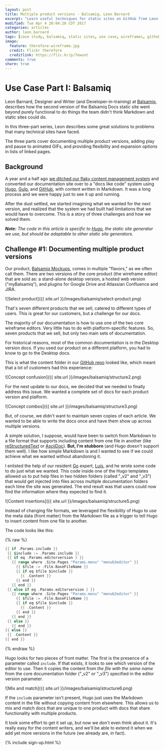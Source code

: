 ```yaml
---
layout: post
title: Multiple product versions - Balsamiq, Leon Barnard
excerpt: "Learn useful techniques for static sites on GitHub from Leon Barnard, Designer and Writer at Balsamiq."
modified: Tue Apr 4 20:04:28 CDT 2017
categories: articles
author: leon_barnard
tags: [case study, balsamiq, static sites, use case, wireframes, github, docs, repos, hugo, tools, gif, animated gifs]
image:
  feature: therefore-wireframe.jpg
  credit: Flickr therefore
  creditlink: https://flic.kr/p/7ewunt
comments: true
share: true
---
```


# Use Case Part I: Balsamiq

Leon Barnard, Designer and Writer (and Developer-in-training) at [Balsamiq](https://balsamiq.com/), describes how the second version of the Balsamiq Docs static site went beyond purely functional to do things the team didn't think Markdown and static sites could do.

In this three-part series, Leon describes some great solutions to problems that many technical sites have faced.

The three parts cover documenting multiple product versions, adding play and pause to animated GIFs, and providing flexibility and expansion options in lists of linked pages.

## Background

A year and a half ago [we ditched our flaky content management system](https://blog.balsamiq.com/new-documentation-site/) and converted our documentation site over to a "docs like code" system using [Hugo](http://gohugo.io/), [Gulp](http://gulpjs.com/), and [GitHub](https://github.com/), with content written in Markdown. It was a long process and we were happy just to see it up and running.

After the dust settled, we started imagining what we wanted for the next version, and realized that the system we had built had limitations that we would have to overcome. This is a story of three challenges and how we solved them.

***Note:*** *The code in this article is specific to [Hugo](http://gohugo.io/), the static site generator we use, but should be adaptable to other static site generators.*

## Challenge #1: Documenting multiple product versions

Our product, [Balsamiq Mockups](https://balsamiq.com/), comes in multiple "flavors," as we often call them. There are two versions of the core product (the wireframe editor) that are sold as: a stand-alone desktop version, a hosted web version ("myBalsamiq"), and plugins for Google Drive and Atlassian Confluence and JIRA. 

![Select product]({{ site.url }}/images/balsamiq/select-product.png)

That's seven different products that we sell, catered to different types of users. This is great for our customers, but a challenge for our docs.

The majority of our documentation is how to use one of the two core wireframe editors. Very little has to do with platform-specific features. So, seven products that we sell, but only two main sets of documentation. 

For historical reasons, most of the common documentation is in the Desktop version docs. If you used our product on a different platform, you had to know to go to the Desktop docs. 

This is what the content folder in our [GitHub repo](https://github.com/balsamiq/docs.balsamiq.com) looked like, which meant that a lot of customers had this experience:

![Concept confusion]({{ site.url }}/images/balsamiq/structure2.png)

For the next update to our docs, we decided that we needed to finally address this issue. We wanted a complete set of docs for each product version and platform.

![Concept combos]({{ site.url }}/images/balsamiq/structure3.png)

But, of course, we didn't want to maintain seven copies of each article. We wanted to be able to write the docs once and have them show up across multiple versions.

A simple solution, I suppose, would have been to switch from Markdown to a file format that supports including content from one file in another (like [reStructuredText](http://docutils.sourceforge.net/rst.html) or [AsciiDoc](http://asciidoc.org/)). **But, I'm stubborn** (and Hugo doesn't support them well). I like how simple Markdown is and I wanted to see if we could achieve what we wanted without abandoning it.

I enlisted the help of our resident [Go](https://golang.org/) expert, [Luis](https://balsamiq.com/company/#luis), and he wrote some code to do just what we wanted. This code inside one of the Hugo templates allowed us to put help files in two hidden folders (called "\_v2" and "\_v3") that would get injected into files across multiple documentation folders each time the site was generated. The end result was that users could now find the information where they expected to find it.

![Content insertions]({{ site.url }}/images/balsamiq/structure5.png)

Instead of changing file formats, we leveraged the flexibility of Hugo to use the meta data (front matter) from the Markdown file as a trigger to tell Hugo to insert content from one file to another.

The code looks like this:

{% raw %}
```go
{{ if .Params.include }}
 {{ $include := .Params.include }}
 {{ if eq .Params.editorversion 3 }}
   {{ range where .Site.Pages "Params.menu" "menub3editor" }}
     {{ $file := .File.BaseFileName }}
     {{ if eq $file $include }}
       {{ .Content }}
     {{ end }}
   {{ end }}
 {{ else if eq .Params.editorversion 2 }}
   {{ range where .Site.Pages "Params.menu" "menub2editor" }}
     {{ $file := .File.BaseFileName }}
     {{ if eq $file $include }}
       {{ .Content }}
     {{ end }}
   {{ end }}
 {{ else }}
   {{ end }}
{{ else }}
 {{ .Content }}
{{ end }}
```
{% endraw %}

Hugo looks for two pieces of front matter. The first is the presence of a parameter called `include`. If that exists, it looks to see which version of the editor to use. Then it copies the content from *the file with the same name* from the core documentation folder ("\_v2" or "\_v3") specified in the editor version parameter.

![Mix and match]({{ site.url }}/images/balsamiq/structure6.png)

If the `include` parameter isn't present, Hugo just uses the Markdown content in the file without copying content from elsewhere. This allows us to mix and match docs that are unique to one product with docs that share functionality with multiple products.

It took some effort to get it set up, but now we don't even think about it. It's really easy for the content writers, and we'll be able to extend it when we add yet more versions in the future (we already are, in fact).

{% include sign-up.html %}

